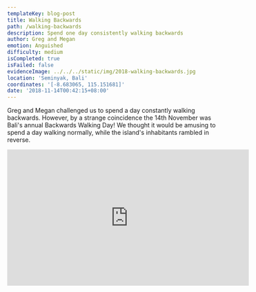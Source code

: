 ```yaml
---
templateKey: blog-post
title: Walking Backwards
path: /walking-backwards
description: Spend one day consistently walking backwards
author: Greg and Megan
emotion: Anguished
difficulty: medium
isCompleted: true
isFailed: false
evidenceImage: ../../../static/img/2018-walking-backwards.jpg
location: 'Seminyak, Bali'
coordinates: '[-8.683065, 115.151681]'
date: '2018-11-14T00:42:15+08:00'
---
```

Greg and Megan challenged us to spend a day constantly walking backwards. However, by a strange coincidence the 14th November was Bali's annual Backwards Walking Day! We thought it would be amusing to spend a day walking normally, while the island's inhabitants rambled in reverse.

<iframe width="560" height="315" src="https://www.youtube.com/embed/Pu8Vmg0jJp8" frameborder="0" allow="accelerometer; autoplay; encrypted-media; gyroscope; picture-in-picture" allowfullscreen></iframe>
